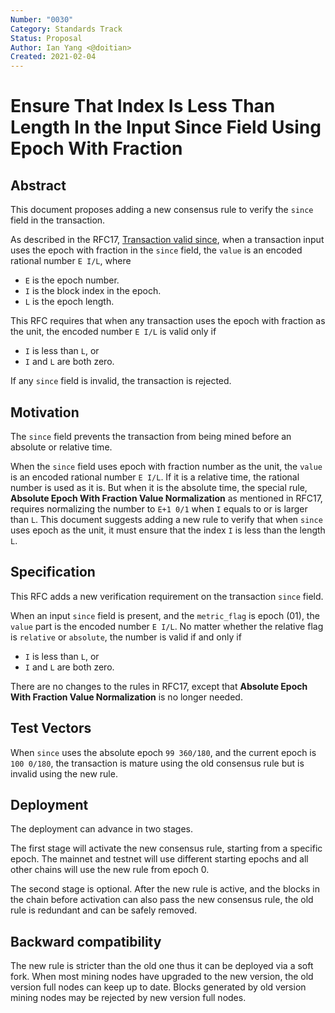 ```yaml
---
Number: "0030"
Category: Standards Track
Status: Proposal
Author: Ian Yang <@doitian>
Created: 2021-02-04
---
```


# Ensure That Index Is Less Than Length In the Input Since Field Using Epoch With Fraction

## Abstract

This document proposes adding a new consensus rule to verify the `since` field in the transaction.

As described in the RFC17, [Transaction valid since](../0017-tx-valid-since/0017-tx-valid-since.md), when a transaction input uses the epoch with fraction in the `since` field, the `value` is an encoded rational number `E I/L`, where

- `E` is the epoch number.
- `I` is the block index in the epoch.
- `L` is the epoch length.

This RFC requires that when any transaction uses the epoch with fraction as the unit, the encoded number `E I/L` is valid only if

- `I` is less than `L`, or
- `I` and `L` are both zero.

If any `since` field is invalid, the transaction is rejected.

## Motivation

The `since` field prevents the transaction from being mined before an absolute or relative time.

When the `since` field uses epoch with fraction number as the unit, the `value` is an encoded rational number `E I/L`. If it is a relative time, the rational number is used as it is. But when it is the absolute time, the special rule, **Absolute Epoch With Fraction Value Normalization** as mentioned in RFC17, requires normalizing the number to `E+1 0/1` when `I` equals to or is larger than `L`.
This document suggests adding a new rule to verify that when `since` uses epoch as the unit, it must ensure that the index `I` is less than the length `L`.

## Specification

This RFC adds a new verification requirement on the transaction `since` field.

When an input `since` field is present, and the `metric_flag` is epoch (01), the `value` part is the encoded number `E I/L`. No matter whether the relative flag is `relative` or `absolute`, the number is valid if and only if

- `I` is less than `L`, or
- `I` and `L` are both zero.

There are no changes to the rules in RFC17, except that **Absolute Epoch With Fraction Value Normalization** is no longer needed.

## Test Vectors

When `since` uses the absolute epoch `99 360/180`, and the current epoch is `100 0/180`, the transaction is mature using the old consensus rule but is invalid using the new rule.

## Deployment

The deployment can advance in two stages.

The first stage will activate the new consensus rule, starting from a specific epoch. The mainnet and testnet will use different starting epochs and all other chains will use the new rule from epoch 0.

The second stage is optional. After the new rule is active, and the blocks in the chain before activation can also pass the new consensus rule, the old rule is redundant and can be safely removed.

## Backward compatibility

The new rule is stricter than the old one thus it can be deployed via a soft fork. When most mining nodes have upgraded to the new version, the old version full nodes can keep up to date. Blocks generated by old version mining nodes may be rejected by new version full nodes.
